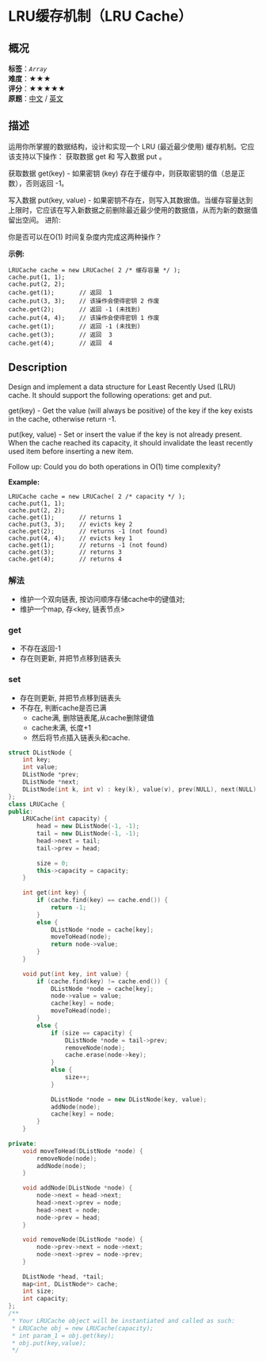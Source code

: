 # LRU缓存机制（LRU Cache）
## 概况
**标签**：*`Array`*<br>
**难度**：★★★<br>
**评分**：★★★★★<br>
**原题**：[中文](https://leetcode-cn.com/problems/lru-cache) / [英文](https://leetcode.com/problems/lru-cache)

## 描述
运用你所掌握的数据结构，设计和实现一个 LRU (最近最少使用) 缓存机制。它应该支持以下操作： 获取数据 get 和 写入数据 put 。

获取数据 get(key) - 如果密钥 (key) 存在于缓存中，则获取密钥的值（总是正数），否则返回 -1。

写入数据 put(key, value) - 如果密钥不存在，则写入其数据值。当缓存容量达到上限时，它应该在写入新数据之前删除最近最少使用的数据值，从而为新的数据值留出空间。
进阶:

你是否可以在O(1) 时间复杂度内完成这两种操作？

**示例:**
```
LRUCache cache = new LRUCache( 2 /* 缓存容量 */ );
cache.put(1, 1);
cache.put(2, 2);
cache.get(1);       // 返回  1
cache.put(3, 3);    // 该操作会使得密钥 2 作废
cache.get(2);       // 返回 -1 (未找到)
cache.put(4, 4);    // 该操作会使得密钥 1 作废
cache.get(1);       // 返回 -1 (未找到)
cache.get(3);       // 返回  3
cache.get(4);       // 返回  4
```

## Description
Design and implement a data structure for Least Recently Used (LRU) cache. It should support the following operations: get and put.

get(key) - Get the value (will always be positive) of the key if the key exists in the cache, otherwise return -1.

put(key, value) - Set or insert the value if the key is not already present. When the cache reached its capacity, it should invalidate the least recently used item before inserting a new item.

Follow up:
Could you do both operations in O(1) time complexity?

**Example:**
```
LRUCache cache = new LRUCache( 2 /* capacity */ );
cache.put(1, 1);
cache.put(2, 2);
cache.get(1);       // returns 1
cache.put(3, 3);    // evicts key 2
cache.get(2);       // returns -1 (not found)
cache.put(4, 4);    // evicts key 1
cache.get(1);       // returns -1 (not found)
cache.get(3);       // returns 3
cache.get(4);       // returns 4
```


### 解法
- 维护一个双向链表, 按访问顺序存储cache中的键值对; 
- 维护一个map, 存<key, 链表节点>
### get
- 不存在返回-1
- 存在则更新, 并把节点移到链表头
### set
- 存在则更新, 并把节点移到链表头
- 不存在, 判断cache是否已满
    - cache满, 删除链表尾,从cache删除键值
    - cache未满, 长度+1
    - 然后将节点插入链表头和cache.
    
```c++
struct DListNode {
    int key;
    int value;
    DListNode *prev;
    DListNode *next;
    DListNode(int k, int v) : key(k), value(v), prev(NULL), next(NULL) {};
};
class LRUCache {
public:
    LRUCache(int capacity) {
        head = new DListNode(-1, -1);
        tail = new DListNode(-1, -1);
        head->next = tail;
        tail->prev = head;
        
        size = 0;
        this->capacity = capacity;
    }
    
    int get(int key) {
        if (cache.find(key) == cache.end()) {
            return -1;
        }
        else {
            DListNode *node = cache[key];
            moveToHead(node);
            return node->value;
        }
    }
    
    void put(int key, int value) {
        if (cache.find(key) != cache.end()) {
            DListNode *node = cache[key];
            node->value = value;
            cache[key] = node;
            moveToHead(node);
        }
        else {
            if (size == capacity) {
                DListNode *node = tail->prev;
                removeNode(node);
                cache.erase(node->key);
            }
            else {
                size++;
            }
            
            DListNode *node = new DListNode(key, value);
            addNode(node);
            cache[key] = node;
        }
    }
    
private:
    void moveToHead(DListNode *node) {
        removeNode(node);
        addNode(node);
    }
    
    void addNode(DListNode *node) {
        node->next = head->next;
        head->next->prev = node;
        head->next = node;
        node->prev = head;
    }
    
    void removeNode(DListNode *node) {
        node->prev->next = node->next;
        node->next->prev = node->prev;
    }
    
    DListNode *head, *tail;
    map<int, DListNode*> cache;
    int size;
    int capacity;
};
/**
 * Your LRUCache object will be instantiated and called as such:
 * LRUCache obj = new LRUCache(capacity);
 * int param_1 = obj.get(key);
 * obj.put(key,value);
 */
```